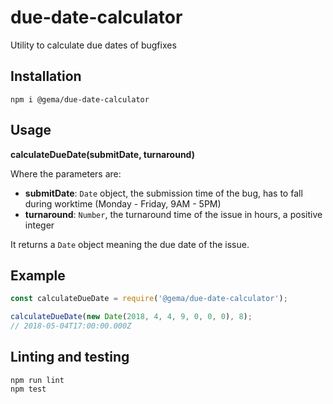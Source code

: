 # due-date-calculator
Utility to calculate due dates of bugfixes

## Installation
```
npm i @gema/due-date-calculator
```

## Usage
**calculateDueDate(submitDate, turnaround)**

Where the parameters are:
- **submitDate**: `Date` object, the submission time of the bug, has to fall during worktime (Monday - Friday, 9AM - 5PM)
- **turnaround**: `Number`, the turnaround time of the issue in hours, a positive integer

It returns a `Date` object meaning the due date of the issue.

## Example
```js
const calculateDueDate = require('@gema/due-date-calculator');

calculateDueDate(new Date(2018, 4, 4, 9, 0, 0, 0), 8);
// 2018-05-04T17:00:00.000Z
```

## Linting and testing
```
npm run lint
npm test
```
